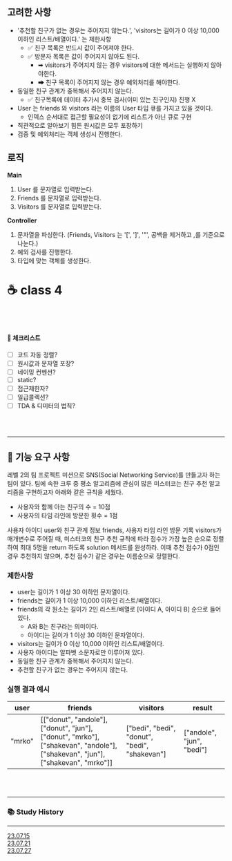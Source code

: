 ## 고려한 사항
- '추천할 친구가 없는 경우는 주어지지 않는다.', 'visitors는 길이가 0 이상 10,000 이하인 리스트/배열이다.' 는 제한사항
  - ✅ 친구 목록은 반드시 값이 주어져야 한다.
  - ✅ 방문자 목록은 값이 주어지지 않아도 된다.
    - ➡ visitors가 주어지지 않는 경우 visitors에 대한 메서드는 실행하지 않아야한다.
    - ➡ 친구 목록이 주어지지 않는 경우 예외처리를 해야한다.
- 동일한 친구 관계가 중복해서 주어지지 않는다.
  - ✅ 친구목록에 데이터 추가시 중복 검사(이미 있는 친구인지) 진행 X
- User 는 friends 와 visitors 라는 이름의 User 타입 큐를 가지고 있을 것이다.
  - 인덱스 순서대로 접근할 필요성이 없기에 리스트가 아닌 큐로 구현
- 직관적으로 알아보기 힘든 원시값은 모두 포장하기
- 검증 및 예외처리는 객체 생성시 진행한다.

## 로직
**Main**
1. User 를 문자열로 입력받는다.
2. Friends 를 문자열로 입력받는다.
3. Visitors 를 문자열로 입력받는다.

**Controller**
1. 문자열을 파싱한다. (Friends, Visitors 는 '[', ']', '"', 공백을 제거하고 ,를 기준으로 나눈다.)
2. 예외 검사를 진행한다.
3. 타입에 맞는 객체를 생성한다.

# ☕ class 4

<br>
<br>

#### 🤔 체크리스트

- [ ] 코드 자동 정렬?
- [ ] 원시값과 문자열 포장?
- [ ] 네이밍 컨벤션?
- [ ] static?
- [ ] 접근제한자?
- [ ] 일급콜렉션?
- [ ] TDA & 디미터의 법칙?

<br>
<br>

---

## 🚀 기능 요구 사항

레벨 2의 팀 프로젝트 미션으로 SNS(Social Networking Service)를 만들고자 하는 팀이 있다. 팀에 속한 크루 중 평소 알고리즘에 관심이 많은 미스터코는 친구 추천 알고리즘을 구현하고자 아래와
같은 규칙을 세웠다.

- 사용자와 함께 아는 친구의 수 = 10점
- 사용자의 타임 라인에 방문한 횟수 = 1점

사용자 아이디 user와 친구 관계 정보 friends, 사용자 타임 라인 방문 기록 visitors가 매개변수로 주어질 때, 미스터코의 친구 추천 규칙에 따라 점수가 가장 높은 순으로 정렬하여 최대 5명을
return 하도록 solution 메서드를 완성하라. 이때 추천 점수가 0점인 경우 추천하지 않으며, 추천 점수가 같은 경우는 이름순으로 정렬한다.

### 제한사항

- user는 길이가 1 이상 30 이하인 문자열이다.
- friends는 길이가 1 이상 10,000 이하인 리스트/배열이다.
- friends의 각 원소는 길이가 2인 리스트/배열로 [아이디 A, 아이디 B] 순으로 들어있다.
    - A와 B는 친구라는 의미이다.
    - 아이디는 길이가 1 이상 30 이하인 문자열이다.
- visitors는 길이가 0 이상 10,000 이하인 리스트/배열이다.
- 사용자 아이디는 알파벳 소문자로만 이루어져 있다.
- 동일한 친구 관계가 중복해서 주어지지 않는다.
- 추천할 친구가 없는 경우는 주어지지 않는다.

### 실행 결과 예시

| user   | friends                                                                                                                       | visitors                                      | result                    |
|--------|-------------------------------------------------------------------------------------------------------------------------------|-----------------------------------------------|---------------------------|
| "mrko" | [["donut", "andole"], ["donut", "jun"], ["donut", "mrko"], ["shakevan", "andole"], ["shakevan", "jun"], ["shakevan", "mrko"]] | ["bedi", "bedi", "donut", "bedi", "shakevan"] | ["andole", "jun", "bedi"] |

<br>
<br>

---

### 📚 Study History

---

[23.07.15](https://github.com/JavaDocument/Class1/blob/main/docs/230715.md)
<br>
[23.07.21](https://github.com/JavaDocument/Class1/blob/main/docs/230721.md)
<br>
[23.07.27](https://github.com/JavaDocument/Class1/blob/main/docs/230727.md)
